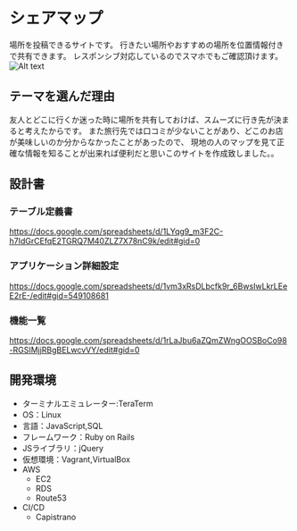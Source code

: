 # シェアマップ
 場所を投稿できるサイトです。
 行きたい場所やおすすめの場所を位置情報付きで共有できます。
 レスポンシブ対応しているのでスマホでもご確認頂けます。
![Alt text](reademe.png)

## テーマを選んだ理由
 友人とどこに行くか迷った時に場所を共有しておけば、スムーズに行き先が決まると考えたからです。
 また旅行先では口コミが少ないことがあり、どこのお店が美味しいのか分からなかったことがあったので、
現地の人のマップを見て正確な情報を知ることが出来れば便利だと思いこのサイトを作成致しました。。

## 設計書
### テーブル定義書
<https://docs.google.com/spreadsheets/d/1LYqg9_m3F2C-h7IdGrCEfqE2TGRQ7M40ZLZ7X78nC9k/edit#gid=0>

### アプリケーション詳細設定
<https://docs.google.com/spreadsheets/d/1vm3xRsDLbcfk9r_6BwsIwLkrLEeE2rE-/edit#gid=549108681>

### 機能一覧
<https://docs.google.com/spreadsheets/d/1rLaJbu6aZQmZWngOOSBoCo98-RGSIMjjRBgBELwcvVY/edit#gid=0>

## 開発環境
- ターミナルエミュレーター:TeraTerm
- OS：Linux
- 言語：JavaScript,SQL
- フレームワーク：Ruby on Rails
- JSライブラリ：jQuery
- 仮想環境：Vagrant,VirtualBox
- AWS
  - EC2
  - RDS
  - Route53
- CI/CD
  - Capistrano
